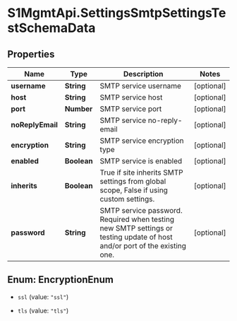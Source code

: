 # S1MgmtApi.SettingsSmtpSettingsTestSchemaData

## Properties
Name | Type | Description | Notes
------------ | ------------- | ------------- | -------------
**username** | **String** | SMTP service username | [optional] 
**host** | **String** | SMTP service host | [optional] 
**port** | **Number** | SMTP service port | [optional] 
**noReplyEmail** | **String** | SMTP service no-reply-email | [optional] 
**encryption** | **String** | SMTP service encryption type | [optional] 
**enabled** | **Boolean** | SMTP service is enabled | [optional] 
**inherits** | **Boolean** | True if site inherits SMTP settings from global scope, False if using custom settings. | [optional] 
**password** | **String** | SMTP service password. Required when testing new SMTP settings or testing update of host and/or port of the existing one. | [optional] 


<a name="EncryptionEnum"></a>
## Enum: EncryptionEnum


* `ssl` (value: `"ssl"`)

* `tls` (value: `"tls"`)




